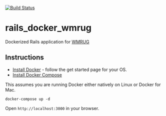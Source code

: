 [![Build Status](https://travis-ci.org/pads/rails_docker_wmrug.svg?branch=master)](https://travis-ci.org/pads/rails_docker_wmrug)

# rails_docker_wmrug

Dockerized Rails application for [WMRUG](http://www.meetup.com/West-Midlands-Ruby-User-Group-WMRUG/events/231242177/)

## Instructions

- [Install Docker](https://www.docker.com/) - follow the get started page for your OS.
- [Install Docker Compose](https://docs.docker.com/compose/install/)

This assumes you are running Docker either natively on Linux or Docker for Mac.

    docker-compose up -d

Open `http://localhost:3000` in your browser.     
